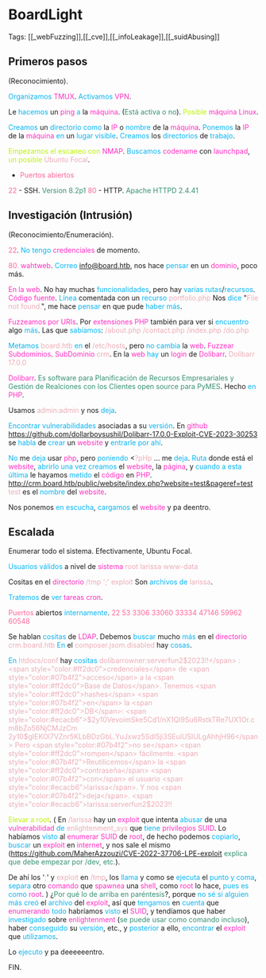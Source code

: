 # BoardLight

Tags: [[_webFuzzing]],[[_cve]],[[_infoLeakage]],[[_suidAbusing]]

## Primeros pasos
(Reconocimiento).

<span style="color:#07b4f2">Organizamos</span> <span style="color:#ff2dc0">TMUX</span>.
<span style="color:#07b4f2">Activamos</span> <span style="color:#ff2dc0">VPN</span>.

Le <span style="color:#07b4f2">hacemos</span> un <span style="color:#ff2dc0">ping</span> <span style="color:#07b4f2">a</span> la <span style="color:#ff2dc0">máquina</span>. (<span style="color:#379075">Está activa o no</span>).
<span style="color:#bef202">Posible</span> <span style="color:#ff2dc0">máquina Linux</span>.

<span style="color:#07b4f2">Creamos</span> un <span style="color:#07b4f2">directorio</span> <span style="color:#07b4f2">como</span> la <span style="color:#ff2dc0">IP</span> o <span style="color:#07b4f2">nombre</span> de la <span style="color:#ff2dc0">máquina</span>.
<span style="color:#07b4f2">Ponemos</span> la <span style="color:#ff2dc0">IP</span> de la <span style="color:#ff2dc0">máquina</span> <span style="color:#07b4f2">en</span> un <span style="color:#07b4f2">lugar visible</span>.
<span style="color:#07b4f2">Creamos</span> los <span style="color:#07b4f2">directorios</span> de <span style="color:#07b4f2">trabajo</span>.

<span style="color:#bef202">Empezamos el escaneo con</span> <span style="color:#ff2dc0">NMAP</span>.
<span style="color:#07b4f2">Buscamos</span> <span style="color:#ff2dc0">codename</span> con <span style="color:#ff2dc0">launchpad</span>, <span style="color:#bef202">un posible</span> <span style="color:#ecacb6">Ubuntu Focal</span>.

+ <span style="color:#ff669c">Puertos abiertos</span>

<span style="color:#ff669c">22</span> - SSH. <span style="color:#379075">Version 8.2p1</span>
<span style="color:#ff669c">80</span> - HTTP. <span style="color:#379075">Apache HTTPD 2.4.41</span>


## Investigación (Intrusión)
(Reconocimiento/Enumeración).

<span style="color:#ff669c">22</span>.
<span style="color:#07b4f2">No tengo</span> <span style="color:#ff2dc0">credenciales</span> de momento.


<span style="color:#ff669c">80.</span>
<span style="color:#ff2dc0">wahtweb</span>.
<span style="color:#07b4f2">Correo</span> <span style="color:#ecacb6">info@board.htb</span>, nos hace <span style="color:#07b4f2">pensar</span> en un <span style="color:#ff2dc0">dominio</span>, poco más.

<span style="color:#ff2dc0">En la web</span>.
No hay muchas <span style="color:#07b4f2">funcionalidades</span>, pero hay <span style="color:#07b4f2">varias rutas</span>/<span style="color:#07b4f2">recursos</span>.
<span style="color:#ff2dc0">Código fuente</span>.
<span style="color:#07b4f2">Línea</span> comentada con un <span style="color:#07b4f2">recurso</span> <span style="color:#ecacb6">portfolio.php</span>
Nos <span style="color:#07b4f2">dice</span> "<span style="color:#ecacb6">File not found.</span>", me hace <span style="color:#07b4f2">pensar</span> en que pude<span style="color:#07b4f2"> haber más</span>.

<span style="color:#ff2dc0">Fuzzeamos por URIs</span>.
Por <span style="color:#ff2dc0">extensiones PHP</span> también para ver si <span style="color:#07b4f2">encuentro</span> algo <span style="color:#07b4f2">más</span>.
Las que <span style="color:#07b4f2">sabíamos</span>:
<span style="color:#ecacb6">/about.php</span>
<span style="color:#ecacb6">/contact.php</span>
<span style="color:#ecacb6">/index.php</span>
<span style="color:#ecacb6">/do.php</span>


<span style="color:#07b4f2">Metamos</span><span style="color:#ecacb6"> board.htb</span> <span style="color:#07b4f2">en</span> el <span style="color:#ecacb6">/etc/hosts</span>, pero <span style="color:#07b4f2">no cambia</span> la <span style="color:#ff2dc0">web</span>.
<span style="color:#ff2dc0">Fuzzear Subdominios</span>. 
<span style="color:#ff2dc0">SubDominio</span> <span style="color:#ecacb6">crm</span>. En la <span style="color:#ff2dc0">web</span> <span style="color:#07b4f2">hay</span> un <span style="color:#ff2dc0">login</span> de <span style="color:#ff2dc0">Dolibarr</span>. <span style="color:#ecacb6">Dolibarr 17.0.0</span>

<span style="color:#ff2dc0">Dolibarr</span>. <span style="color:#379075">Es software para Planificación de Recursos Empresariales y Gestión de Realciones con los Clientes open source para PyMES</span>. Hecho <span style="color:#07b4f2">en</span> <span style="color:#ff2dc0">PHP</span>.

Usamos <span style="color:#ecacb6">admin:admin</span> y nos <span style="color:#07b4f2">deja</span>.

<span style="color:#07b4f2">Encontrar vulnerabilidades</span> asociadas a su <span style="color:#07b4f2">versión</span>.
En <span style="color:#ff2dc0">github</span> https://github.com/dollarboysushil/Dolibarr-17.0.0-Exploit-CVE-2023-30253 se <span style="color:#07b4f2">habla</span> de <span style="color:#07b4f2">crear</span> un <span style="color:#ff2dc0">website</span> y <span style="color:#07b4f2">entrarle por ahí</span>.

<span style="color:#07b4f2">No</span> me <span style="color:#07b4f2">deja</span> usar <span style="color:#ff2dc0">php</span>, pero <span style="color:#07b4f2">poniendo</span> <<span style="color:#ecacb6">?pHp</span> ... me <span style="color:#07b4f2">deja</span>.
<span style="color:#07b4f2">Ruta</span> donde está el <span style="color:#ff2dc0">website</span>, <span style="color:#07b4f2">abrirlo una vez creamos</span> el <span style="color:#ff2dc0">website</span>, la <span style="color:#ff2dc0">página</span>, y <span style="color:#07b4f2">cuando a esta última</span> le hayamos <span style="color:#07b4f2">metido</span> el <span style="color:#ff2dc0">código</span> en <span style="color:#ff2dc0">PHP</span>.
<span style="color:#ecacb6">http://crm.board.htb/public/website/index.php?website=test&pageref=test</span>
<span style="color:#ecacb6">test</span> es el <span style="color:#07b4f2">nombre</span> del <span style="color:#ff2dc0">website</span>.

Nos ponemos <span style="color:#07b4f2">en escucha</span>, <span style="color:#07b4f2">cargamos</span> el <span style="color:#ff2dc0">website</span> y pa deentro.


## Escalada

Enumerar todo el sistema.
Efectivamente, Ubuntu Focal.

<span style="color:#07b4f2">Usuarios válidos</span> a nivel de <span style="color:#ff2dc0">sistema</span>
<span style="color:#ecacb6">root</span>
<span style="color:#ecacb6">larissa</span>
<span style="color:#ecacb6">www-data</span> 

Cositas en el <span style="color:#ff2dc0">directorio</span> <span style="color:#ecacb6">/tmp</span>
<span style="color:#ecacb6">';'</span>
<span style="color:#ecacb6">exploit</span> 
Son <span style="color:#07b4f2">archivos de</span> <span style="color:#ecacb6">larissa</span>.

<span style="color:#07b4f2">Tratemos</span> de <span style="color:#07b4f2">ver</span><span style="color:#ff2dc0"> tareas cron</span>.

<span style="color:#ff669c">Puertos</span> abiertos <span style="color:#07b4f2">internamente</span>.
<span style="color:#ff669c">22</span>
<span style="color:#ff669c">53</span>
<span style="color:#ff669c">3306</span>
<span style="color:#ff669c">33060</span>
<span style="color:#ff669c">33334</span>
<span style="color:#ff669c">47146</span>
<span style="color:#ff669c">59962</span>
<span style="color:#ff669c">60548</span> 

Se hablan <span style="color:#07b4f2">cositas</span> de <span style="color:#ff2dc0">LDAP</span>.
Debemos <span style="color:#07b4f2">buscar</span> mucho <span style="color:#07b4f2">más</span> en el <span style="color:#ff2dc0">directorio</span> <span style="color:#ecacb6">crm.board.htb</span>
<span style="color:#07b4f2">En</span> el <span style="color:#ecacb6">composer.jsom.disabled</span> hay <span style="color:#07b4f2">cosas</span>.

<span style="color:#07b4f2">En</span> <span style="color:#ecacb6">htdocs/conf</span> hay <span style="color:#07b4f2">cositas</span>
<span style="color:#ecacb6">dolibarrowner:serverfun2$2023!!</span> :    <span style="color:#ff2dc0">credenciales</span> de <span style="color:#07b4f2">acceso</span> a la <span style="color:#ff2dc0">Base de Datos</span>.
Tenemos <span style="color:#ff2dc0">hashes</span> <span style="color:#07b4f2">en</span> la <span style="color:#ff2dc0">DB</span>:
<span style="color:#ecacb6">$2y$10$VevoimSke5Cd1/nX1Ql9Su6RstkTRe7UX1Or.cm8bZo56NjCMJzCm</span> 
<span style="color:#ecacb6">$2y$10$gIEKOl7VZnr5KLbBDzGbL.YuJxwz5Sdl5ji3SEuiUSlULgAhhjH96</span>
Pero <span style="color:#07b4f2">no se</span> <span style="color:#ff2dc0">rompen</span> fácilmente.
<span style="color:#07b4f2">Reutilicemos</span> la <span style="color:#ff2dc0">contraseña</span> <span style="color:#07b4f2">con</span> el usuario <span style="color:#ecacb6">larissa</span>.
Y nos <span style="color:#07b4f2">deja</span>.
<span style="color:#ecacb6">larissa:serverfun2$2023!!</span>

<span style="color:#bef202">Elevar a root</span>.
(
En <span style="color:#ecacb6">/larissa</span> hay un <span style="color:#ff2dc0">exploit</span> que intenta <span style="color:#07b4f2">abusar</span> de una <span style="color:#ff2dc0">vulnerabilidad</span> <span style="color:#07b4f2">de</span> <span style="color:#ecacb6">enlightenment_sys</span> que <span style="color:#07b4f2">tiene</span> <span style="color:#ff2dc0">privilegios SUID</span>.
Lo habíamos <span style="color:#07b4f2">visto</span> al <span style="color:#ff2dc0">enumerar SUID</span> de <span style="color:#ff2dc0">root</span>, de hecho podemos <span style="color:#07b4f2">copiarlo</span>, <span style="color:#07b4f2">buscar</span> un <span style="color:#ff2dc0">exploit</span> en <span style="color:#ff2dc0">internet</span>, y nos sale el mismo (https://github.com/MaherAzzouzi/CVE-2022-37706-LPE-exploit <span style="color:#379075">explica que debe empezar por /dev, etc.</span>).

De ahí los '<span style="color:#ecacb6">;</span>' y <span style="color:#ecacb6">exploit</span> en <span style="color:#ecacb6">/tmp</span>, los <span style="color:#07b4f2">llama</span> y como se <span style="color:#07b4f2">ejecuta</span> el <span style="color:#07b4f2">punto y coma</span>, <span style="color:#07b4f2">separa</span> otro <span style="color:#ff2dc0">comando</span> que <span style="color:#ff2dc0">spawnea</span> una <span style="color:#ff2dc0">shell</span>, como <span style="color:#ff2dc0">root</span> lo hace, <span style="color:#07b4f2">pues es como</span> <span style="color:#ff2dc0">root</span>.
)
¿<span style="color:#379075">Por qué lo de arriba en paréntesis</span>?, porque <span style="color:#07b4f2">no sé si alguien más creó</span> el <span style="color:#07b4f2">archivo</span> del <span style="color:#ff2dc0">exploit</span>, así que <span style="color:#07b4f2">tengamos</span> en <span style="color:#07b4f2">cuenta</span> que <span style="color:#ff2dc0">enumerando</span> <span style="color:#07b4f2">todo</span> habríamos <span style="color:#07b4f2">visto</span> el <span style="color:#ff2dc0">SUID</span>, y tendíamos que haber <span style="color:#07b4f2">investigado</span> sobre <span style="color:#ff2dc0">enlightenment</span> (<span style="color:#379075">se puede usar como comando incluso</span>), haber <span style="color:#07b4f2">conseguido</span> su <span style="color:#07b4f2">versión</span>, etc., y <span style="color:#07b4f2">posterior</span> a ello, <span style="color:#07b4f2">encontrar</span> el <span style="color:#ff2dc0">exploit</span> que <span style="color:#07b4f2">utilizamos</span>.

Lo <span style="color:#07b4f2">ejecuto</span> y pa deeeeeentro.

FIN.
